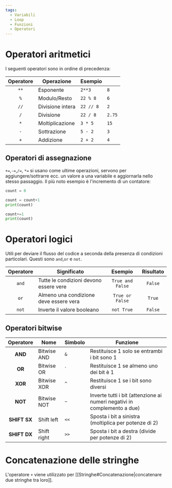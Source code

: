```yaml
---
tags:
  - Variabili
  - Loop
  - Funzioni
  - Operatori
---
```

# Operatori aritmetici

I seguenti operatori sono in ordine di precedenza:

| Operatore | Operazione       | Esempio   |        |
| :-------: | ---------------- | --------- | ------ |
|   `**`    | Esponente        | `2**3`    | `8`    |
|    `%`    | Modulo/Resto     | `22 % 8`  | `6`    |
|   `//`    | Divisione intera | `22 // 8` | `2`    |
|    `/`    | Divisione        | `22 / 8`  | `2.75` |
|    `*`    | Moltiplicazione  | `3 * 5`   | `15`   |
|    `-`    | Sottrazione      | `5 - 2`   | `3`    |
|    `+`    | Addizione        | `2 + 2`   | `4`    |

## Operatori di assegnazione

`+=`,`-=`,`/=`, `*=` si usano come ultime operazioni, servono per aggiungere/sottrarre ecc. un valore a una variabile e aggiornarla nello stesso passaggio. Il più noto esempio è l'incremento di un contatore:

```python title:"Uso di +="
count = 0

count = count+1
print(count)

count+=1
print(count)
```

# Operatori logici

Utili per deviare il flusso del codice a seconda della presenza di condizioni particolari. Questi sono `and`,`or` e `not`.

| Operatore | Significato                            |     Esempio      | Risultato |
| :-------: | -------------------------------------- | :--------------: | :-------: |
|   `and`   | Tutte le condizioni devono essere vere | `True and False` |  `False`  |
|   `or`    | Almeno una condizione deve essere vera | `True or False`  |  `True`   |
|   `not`   | Inverte il valore booleano             |    `not True`    |  `False`  |
## Operatori bitwise

|  Operatore   | Nome        | Simbolo | Funzione                                                                 |
| :----------: | ----------- | ------- | ------------------------------------------------------------------------ |
|   **AND**    | Bitwise AND | `&`     | Restituisce 1 solo se entrambi i bit sono 1                              |
|    **OR**    | Bitwise OR  | `       | Restituisce 1 se almeno uno dei bit è 1                                  |
|   **XOR**    | Bitwise XOR | `^`     | Restituisce 1 se i bit sono diversi                                      |
|   **NOT**    | Bitwise NOT | `~`     | Inverte tutti i bit (attenzione ai numeri negativi in complemento a due) |
| **SHIFT SX** | Shift left  | `<<`    | Sposta i bit a sinistra (moltiplica per potenze di 2)                    |
| **SHIFT DX** | Shift right | `>>`    | Sposta i bit a destra (divide per potenze di 2)                          |
# Concatenazione delle stringhe

L'operatore `+` viene utilizzato per [[Stringhe#Concatenazione|concatenare due stringhe tra loro]].

